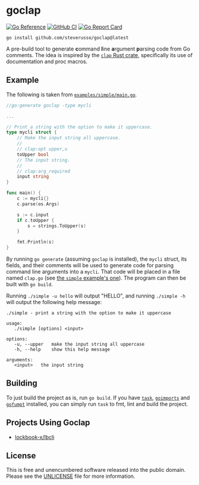 # goclap

[![Go Reference](https://pkg.go.dev/badge/github.com/steverusso/goclap.svg)](https://pkg.go.dev/github.com/steverusso/goclap)
[![GitHub CI](https://github.com/steverusso/goclap/actions/workflows/ci.yaml/badge.svg)](https://github.com/steverusso/goclap/actions/workflows/ci.yaml)
[![Go Report Card](https://goreportcard.com/badge/github.com/steverusso/goclap)](https://goreportcard.com/report/github.com/steverusso/goclap)

```
go install github.com/steverusso/goclap@latest
```

A pre-build tool to generate **c**ommand **l**ine **a**rgument **p**arsing code
from Go comments. The idea is inspired by the [`clap` Rust
crate](https://github.com/clap-rs/clap), specifically its use of documentation
and proc macros.

## Example

The following is taken from [`examples/simple/main.go`](./examples/simple/main.go).

```go
//go:generate goclap -type mycli

...

// Print a string with the option to make it uppercase.
type mycli struct {
	// Make the input string all uppercase.
	//
	// clap:opt upper,u
	toUpper bool
	// The input string.
	//
	// clap:arg_required
	input string
}

func main() {
	c := mycli{}
	c.parse(os.Args)

	s := c.input
	if c.toUpper {
		s = strings.ToUpper(s)
	}

	fmt.Println(s)
}
```

By running `go generate` (assuming `goclap` is installed), the `mycli` struct,
its fields, and their comments will be used to generate code for parsing
command line arguments into a `mycli`. That code will be placed in a file named
`clap.go` (see [the `simple` example's one](./examples/simple/clap.go)). The
program can then be built with `go build`.

Running `./simple -u hello` will output "HELLO", and running `./simple -h` will
output the following help message:

```
./simple - print a string with the option to make it uppercase

usage:
   ./simple [options] <input>

options:
   -u, --upper   make the input string all uppercase
   -h, --help    show this help message

arguments:
   <input>   the input string
```

## Building

To just build the project as is, run `go build`. If you have
[`task`](https://github.com/go-task/task),
[`goimports`](https://pkg.go.dev/golang.org/x/tools/cmd/goimports) and
[`gofumpt`](https://github.com/mvdan/gofumpt) installed, you can simply run `task` to fmt,
lint and build the project.

## Projects Using Goclap

* [lockbook-x/lbcli](https://github.com/steverusso/lockbook-x/tree/master/lbcli)

## License

This is free and unencumbered software released into the public domain. Please
see the [UNLICENSE](./UNLICENSE) file for more information.
